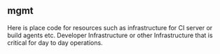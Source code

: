 ## mgmt
Here is place code for resources such as infrastructure for CI server or build agents etc. Developer Infrastructure or other Infrastructure that is critical for day to day operations.
